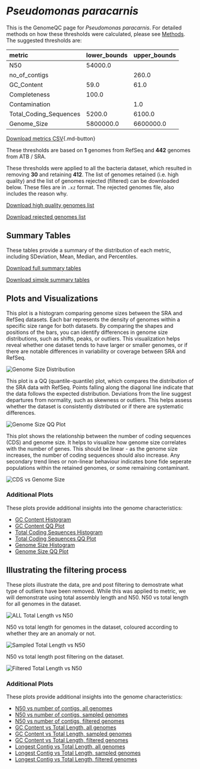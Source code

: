 # *Pseudomonas paracarnis*

This is the GenomeQC page for *Pseudomonas paracarnis*. For detailed methods on how these thresholds were calculated, please see [Methods](../../methods.md).
The suggested thresholds are: 

| metric                 | lower_bounds   | upper_bounds   |
|:-----------------------|:---------------|:---------------|
| N50                    | 54000.0        |                |
| no_of_contigs          |                | 260.0          |
| GC_Content             | 59.0           | 61.0           |
| Completeness           | 100.0          |                |
| Contamination          |                | 1.0            |
| Total_Coding_Sequences | 5200.0         | 6100.0         |
| Genome_Size            | 5800000.0      | 6600000.0      |

[Download metrics CSV](Pseudomonas_paracarnis_metrics.csv){.md-button}


These thresholds are based on **1** genomes from RefSeq and **442** genomes from ATB / SRA.

These thresholds were applied to all the bacteria dataset, which resulted in removing **30** and retaining **412**.
The list of genomes retained (i.e. high quality) and the list of genomes rejected (filtered) can be downloaded below. These files are in `.xz` format. The rejected genomes file, also includes the reason why.

[Download high quality genomes list](Pseudomonas_paracarnis_high_quality_genomes.csv.xz)


[Download rejected genomes list](Pseudomonas_paracarnis_filtered_out_genomes.csv.xz)



## Summary Tables
These tables provide a summary of the distribution of each metric, including SDeviation, Mean, Median, and Percentiles.

[Download full summary tables](summary.csv)

[Download simple summary tables](selected_summary.csv)

## Plots and Visualizations

This plot is a histogram comparing genome sizes between the SRA and RefSeq datasets. Each bar represents the density of genomes within a specific size range for both datasets. By comparing the shapes and positions of the bars, you can identify differences in genome size distributions, such as shifts, peaks, or outliers. This visualization helps reveal whether one dataset tends to have larger or smaller genomes, or if there are notable differences in variability or coverage between SRA and RefSeq.

![Genome Size Distribution](Genome_Size_refseq_histogram_kde.png)

This plot is a QQ (quantile-quantile) plot, which compares the distribution of the SRA data with RefSeq. Points falling along the diagonal line indicate that the data follows the expected distribution. Deviations from the line suggest departures from normality, such as skewness or outliers. This helps assess whether the dataset is consistently distributed or if there are systematic differences.

![Genome Size QQ Plot](Genome_Size_refseq_qqplot.png)

This plot shows the relationship between the number of coding sequences (CDS) and genome size. It helps to visualize how genome size correlates with the number of genes. This should be linear - as the genome size increases, the number of coding sequences should also increase. Any secondary trend lines or non-linear behaviour indicates bone fide seperate populations within the retained genomes, or some remaining contaminant. 

![CDS vs Genome Size](Pseudomonas_paracarnis_CDS_vs_Genome_Size.png)

### Additional Plots

These plots provide additional insights into the genome characteristics:

- [GC Content Histogram](GC_Content_refseq_histogram_kde.png)
- [GC Content QQ Plot](GC_Content_refseq_qqplot.png)
- [Total Coding Sequences Histogram](Total_Coding_Sequences_refseq_histogram_kde.png)
- [Total Coding Sequences QQ Plot](Total_Coding_Sequences_refseq_qqplot.png)
- [Genome Size Histogram](Genome_Size_refseq_histogram_kde.png)
- [Genome Size QQ Plot](Genome_Size_refseq_qqplot.png)
## Illustrating the filtering process
These plots illustrate the data, pre and post filtering to demostrate what type of outliers have been removed. While this was applied to metric, we will demonstrate using total assembly length and N50.
N50 vs total length for all genomes in the dataset.

![ALL Total Length vs N50](Pseudomonas_paracarnis_all_total_length_N50.png)

N50 vs total length for genomes in the dataset, coloured according to whether they are an anomaly or not.

![Sampled Total Length vs N50](Pseudomonas_paracarnis_sample_total_length_N50.png)

N50 vs total length post filtering on the dataset.

![Filtered Total Length vs N50](Pseudomonas_paracarnis_filt_total_length_N50.png)

### Additional Plots

These plots provide additional insights into the genome characteristics:

- [N50 vs number of contigs, all genomes](Pseudomonas_paracarnis_all_N50_number.png)
- [N50 vs number of contigs, sampled genomes](Pseudomonas_paracarnis_sample_N50_number.png)
- [N50 vs number of contigs, filtered genomes](Pseudomonas_paracarnis_filt_N50_number.png)
- [GC Content vs Total Length, all genomes](Pseudomonas_paracarnis_all_total_length_GC_Content.png)
- [GC Content vs Total Length, sampled genomes](Pseudomonas_paracarnis_sample_total_length_GC_Content.png)
- [GC Content vs Total Length, filtered genomes](Pseudomonas_paracarnis_filt_total_length_GC_Content.png)
- [Longest Contig vs Total Length, all genomes](Pseudomonas_paracarnis_all_total_length_longest.png)
- [Longest Contig vs Total Length, sampled genomes](Pseudomonas_paracarnis_sample_total_length_longest.png)
- [Longest Contig vs Total Length, filtered genomes](Pseudomonas_paracarnis_filt_total_length_longest.png)
